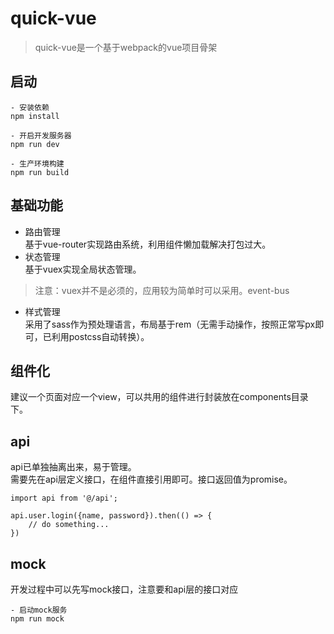 # quick-vue
> quick-vue是一个基于webpack的vue项目骨架

## 启动
```
- 安装依赖
npm install

- 开启开发服务器
npm run dev

- 生产环境构建
npm run build
```

## 基础功能

- 路由管理  
基于vue-router实现路由系统，利用组件懒加载解决打包过大。
- 状态管理  
基于vuex实现全局状态管理。  
> 注意：vuex并不是必须的，应用较为简单时可以采用。event-bus  
- 样式管理  
采用了sass作为预处理语言，布局基于rem（无需手动操作，按照正常写px即可，已利用postcss自动转换）。

## 组件化  
建议一个页面对应一个view，可以共用的组件进行封装放在components目录下。

## api  
api已单独抽离出来，易于管理。  
需要先在api层定义接口，在组件直接引用即可。接口返回值为promise。
```
import api from '@/api';

api.user.login({name, password}).then(() => {
    // do something...
})

```

## mock
开发过程中可以先写mock接口，注意要和api层的接口对应
```
- 启动mock服务
npm run mock
```


